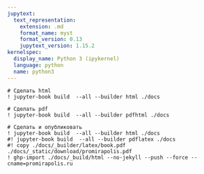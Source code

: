 ```yaml
---
jupytext:
  text_representation:
    extension: .md
    format_name: myst
    format_version: 0.13
    jupytext_version: 1.15.2
kernelspec:
  display_name: Python 3 (ipykernel)
  language: python
  name: python3
---
```


```{code-cell} ipython3
# Сделать html
! jupyter-book build  --all --builder html ./docs
```

```{code-cell} ipython3
# Сделать pdf
! jupyter-book build  --all --builder pdfhtml ./docs
```

```{code-cell} ipython3
# Сделать и опубликовать
! jupyter-book build  --all --builder html ./docs
#! jupyter-book build  --all --builder pdflatex ./docs
#! copy ./docs/_builder/latex/book.pdf ./docs/_static/download/promirapolis.pdf
! ghp-import ./docs/_build/html --no-jekyll --push --force --cname=promirapolis.ru
```

```{code-cell} ipython3

```

